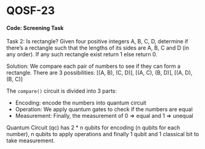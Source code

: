 # QOSF-23
#### Code: Screening Task

Task 2: Is rectangle?
Given four positive integers A, B, C, D, determine if there’s a rectangle such that the lengths of its sides are A, B, C and D (in any order).
If any such rectangle exist return 1 else return 0.

Solution:
We compare each pair of numbers to see if they can form a rectangle.
There are 3 possibilities: [(A, B), (C, D)], [(A, C), (B, D)], [(A, D), (B, C)]

The ``` compare() ``` circuit is divided into 3 parts:
* Encoding: encode the numbers into quantum circuit
* Operation: We apply quantum gates to check if the numbers are equal
* Measurement: Finally, the measurement of 0 => equal and 1 => unequal


Quantum Circuit (qc) has 2 * n qubits for encoding (n qubits for each number),
n qubits to apply operations and finally 1 qubit and 1 classical bit to take measurement.
